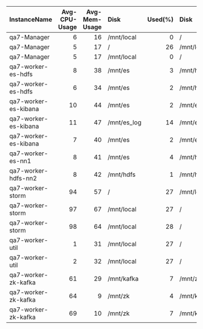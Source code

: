 | InstanceName         |   Avg-CPU-Usage |   Avg-Mem-Usage | Disk        |   Used(%) | Disk                |   Used(%) |
|:---------------------|----------------:|----------------:|:------------|----------:|:--------------------|----------:|
| qa7-Manager          |               6 |              16 | /mnt/local  |         0 | /                   |        28 |
| qa7-Manager          |               5 |              17 | /           |        26 | /mnt/local          |         0 |
| qa7-Manager          |               5 |              17 | /mnt/local  |         0 | /                   |        26 |
| qa7-worker-es-hdfs   |               8 |              38 | /mnt/es     |         3 | /mnt/hdfs           |         1 |
| qa7-worker-es-hdfs   |               6 |              34 | /mnt/es     |         2 | /mnt/hdfs           |         1 |
| qa7-worker-es-kibana |              10 |              44 | /mnt/es     |         2 | /mnt/es_log         |        11 |
| qa7-worker-es-kibana |              11 |              47 | /mnt/es_log |        14 | /mnt/es             |         4 |
| qa7-worker-es-kibana |               7 |              40 | /mnt/es     |         2 | /mnt/es_log         |        11 |
| qa7-worker-es-nn1    |               8 |              41 | /mnt/es     |         4 | /mnt/hdfs_namenode1 |         0 |
| qa7-worker-hdfs-nn2  |               8 |              42 | /mnt/hdfs   |         1 | /mnt/hdfs_namenode2 |         0 |
| qa7-worker-storm     |              94 |              57 | /           |        27 | /mnt/local          |        27 |
| qa7-worker-storm     |              97 |              67 | /mnt/local  |        27 | /                   |        27 |
| qa7-worker-storm     |              98 |              64 | /mnt/local  |        28 | /                   |        27 |
| qa7-worker-util      |               1 |              31 | /mnt/local  |        27 | /                   |        36 |
| qa7-worker-util      |               2 |              32 | /mnt/local  |        27 | /                   |        36 |
| qa7-worker-zk-kafka  |              61 |              29 | /mnt/kafka  |         7 | /mnt/zk             |         7 |
| qa7-worker-zk-kafka  |              64 |               9 | /mnt/zk     |         4 | /mnt/kafka          |         6 |
| qa7-worker-zk-kafka  |              69 |              10 | /mnt/zk     |         7 | /mnt/kafka          |         6 |
